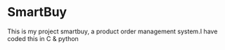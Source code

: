 # SmartBuy
This is my project smartbuy, a product order management system.I have coded this in C &amp; python
